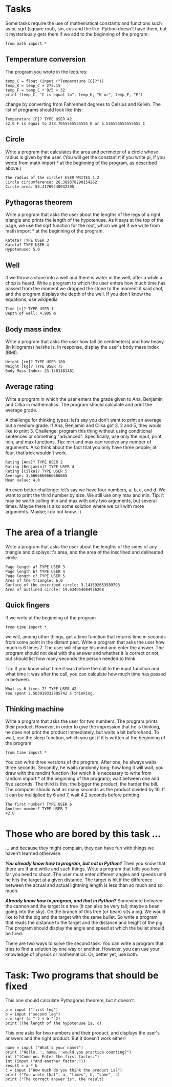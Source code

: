 # Tasks 
Some tasks require the use of mathematical constants and functions such as pi, sqrt (square root), sin, cos and the like. Python doesn't have them, but it mysteriously gets them if we add to the beginning of the program:
```
from math import *
```
## Temperature conversion
The program you wrote in the lectures:
```
temp_C = float (input ("Temperature [C]?"))
temp_K = temp_C + 273.15
temp_F = temp_C * 9/5 + 32
print (temp_C, "C is equal to", temp_K, "K or", temp_F, "F")
```
change by converting from Fahrenheit degrees to Celsius and Kelvin. The list of programs should look like this:
```
Temperature [F]? TYPE USER 42
42.0 F is equal to 278.7055555555555 K or 5.555555555555555 C
```
## Circle
Write a program that calculates the area and perimeter of a circle whose radius is given by the user. (You will get the constant π if you write pi, if you wrote from math import * at the beginning of the program, as described above.)
```
The radius of the circle? USER WRITES 4.2
Circle circumference: 26.389378290154262
Circle area: 55.41769440932395
```
## Pythagoras theorem
Write a program that asks the user about the lengths of the legs of a right triangle and prints the length of the hypotenuse. As it says at the top of the page, we use the sqrt function for the root, which we get if we write from math import * at the beginning of the program.
```
Kateta? TYPE USER 3
Kateta? TYPE USER 4
Hypotenuse: 5.0
```
## Well
If we throw a stone into a well and there is water in the well, after a while a chop is heard. Write a program to which the user enters how much time has passed from the moment we dropped the stone to the moment it said chof, and the program displays the depth of the well. If you don't know the equations, use wikipedia
```
Time [s]? TYPE USER 1
Depth of well: 4,905 m
```
## Body mass index
Write a program that asks the user how tall (in centimeters) and how heavy (in kilograms) he/she is. In response, display the user's body mass index (BMI).
```
Height [cm]? TYPE USER 180
Weight [kg]? TYPE USER 75
Body Mass Index: 23.1481481481
```
## Average rating
Write a program in which the user enters the grade given to Ana, Benjamin and Cilka in mathematics. The program should calculate and print the average grade.

A challenge for thinking types: let’s say you don’t want to print an average but a medium grade. If Ana, Benjamin and Cilka got 3, 2 and 5, they would like to print 3. Challenge: program this thing without using conditional sentences or something "advanced". Specifically, use only the input, print, min, and max functions. Tip: min and max can receive any number of arguments. Also think about the fact that you only have three people; at four, that trick wouldn’t work.
```
Rating [Ana]? TYPE USER 2
Rating [Benjamin]? TYPE USER 4
Rating [Cilka]? TYPE USER 5
Average: 3.6666666666666665
Mean value: 4.0
```
An even better challenge: let’s say we have four numbers, a, b, c, and d. We want to print the third number by size. We still use only max and min. Tip: it may be worth calling min and max with only two arguments, but several times. Maybe there is also some solution where we call with more arguments. Maybe; I do not know. :)

# The area of a triangle
Write a program that asks the user about the lengths of the sides of any triangle and displays it's area, and the area of the inscribed and delineated circle.
```
Page length a? TYPE USER 3
Page length b? TYPE USER 4
Page length c? TYPE USER 5
Area of the triangle: 6.0
Surface of the inscribed circle: 3.141592653589793
Area of outlined circle: 19.634954084936208
```
## Quick fingers
If we write at the beginning of the program
```
from time import *
```
we will, among other things, get a time function that returns time in seconds from some point in the distant past. Write a program that asks the user how much is 6 times 7. The user will change his mind and enter the answer. The program should not deal with the answer and whether it is correct or not, but should list how many seconds the person needed to think.

Tip: If you know what time it was before the call to the input function and what time it was after the call, you can calculate how much time has passed in between.
```
What is 6 times 7? TYPE USER 42
You spent 2.503019332885742 s thinking.
```
## Thinking machine
Write a program that asks the user for two numbers. The program prints their product. However, in order to give the impression that he is thinking, he does not print the product immediately, but waits a bit beforehand. To wait, use the sleep function, which you get if it is written at the beginning of the program
```
from time import *
```
You can write three versions of the program. After one, he always waits three seconds. Secondly, he waits randomly long; how long it will wait, you draw with the randint function (for which it is necessary to write from random import * at the beginning of the program); wait between one and five seconds. The third is this: the bigger the product, the harder the bill. The computer should wait as many seconds as the product divided by 10. If it can be multiplied by 6 and 7, wait 4.2 seconds before printing.
```
The first number? TYPE USER 6
Another number? TYPE USER 7
42.0
```
  
# Those who are bored by this task ...
... and because they might complain, they can have fun with things we haven’t learned otherwise.

***You already know how to program, but not in Python?*** Then you know that there are if and while and such things. Write a program that tells you how far you need to shoot. The user must enter different angles and speeds until he hits the target at a given distance. The target is hit if the difference between the actual and actual lightning length is less than so much and so much.

***Already know how to program, and that in Python?*** Somewhere between the cannon and the target is a tree (it can also be very tall; maybe a bean going into the sky). On the branch of this tree (or bean) sits a pig. We would like to hit the pig and the target with the same bullet. So write a program that reads the distance to the target and the distance and height of the pig. The program should display the angle and speed at which the bullet should be fired.

There are two ways to solve the second task. You can write a program that tries to find a solution by one way or another. However, you can use your knowledge of physics or mathematics. Or, better yet, use both.
  
# Task: Two programs that should be fixed
This one should calculate Pythagoras theorem, but it doesn't.
```
a = imput ("first leg")
b = imput ("second leg")
c = sqrt (a ^ 2 + b ^ 2)
print (The length of the hypotenuse is, c)
```

This one asks for two numbers and their product, and displays the user's answers and the right product. But it doesn’t work either!
```
name = input ("What's your name?")
print ("Hello, ', name,' would you practice counting?")
int ("(Come on. Enter the first factor.")
int (input ("And another factor."))
result = a * b
c = input ("How much do you think the product is?")
print ("You wrote that", a, "times", b, "same", c)
print ("The correct answer is", the result)
```
